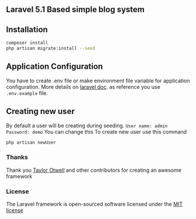 ## Laravel 5.1 Based simple blog system



## Installation

```sh
composer install
php artisan migrate:install --seed
```
## Application Configuration

You have to create .env file or make environment file variable for application configuration.
More details on [laravel doc](http://laravel.com/docs/5.1/installation#environment-configuration).
as reference you use `.env.example` file.

## Creating new user

By default a user will be creating during seeding.
`User name: admin`
`Password: demo`
You can change this
To create new user use this command

```sh
php artisan newUser
```
### Thanks
 Thank you [Taylor Otwell](https://github.com/taylorotwell) and other contributors for creating an awesome framework
### License

The Laravel framework is open-sourced software licensed under the [MIT license](http://opensource.org/licenses/MIT)
